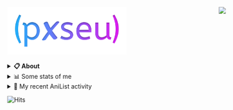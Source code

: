 <a href="https://discord.com/users/338718840873811979"><img align="right" src="https://lanyard-profile-readme.vercel.app/api/338718840873811979?bg=00000000" /></a>

<a href="https://pxseu.com/"><img src="./assets/logo.png" height="110" /></a>
<details>
  <summary><b>📋 About</b></summary>

  I make stuff. \
  Mostly with TypeScript. \
  You can probably find more on my website.

  [🌐 website](https://www.pxseu.com 'MY WEBSITEEEEEEEEEEEEEEEEE') \
  [📧 email](mailto:me@pxseu.com 'MY EMAILLLLLLLLLL')
</details>

<details>
  <summary>📊 Some stats of me</summary>
  
![My github stats!](https://github-readme-stats.vercel.app/api?username=pxseu&show_icons=true&custom_title=My%20Github%20Stats:&line_height=33&include_all_commits=true&bg_color=00000000&title_color=00CCAA&text_color=dddddd&hide_border=true&hide_title=true#gh-dark-mode-only) \
![My top langauges](https://github-readme-stats.vercel.app/api/top-langs?username=pxseu&show_icons=true&layout=compact&card_width=645&bg_color=00000000&title_color=00CCAA&text_color=dddddd&hide_border=true&hide_title=true#gh-dark-mode-only)
</details>

<details>
  <summary>🌸 My recent AniList activity</summary>
  
<!-- ANILIST_ACTIVITY:start -->

-   📖 Read chapter 34 - 51 of [Chainsaw Man](https://anilist.co/manga/105778) (20:57, 12 January 2022)
-   📖 Read chapter 237 of [Tokyo Revengers](https://anilist.co/manga/102988) (16:14, 12 January 2022)
-   📖 Plans to read [The World of Machida-kun](https://anilist.co/manga/97701) (21:36, 10 January 2022)
-   📖 Read chapter 31 - 33 of [Chainsaw Man](https://anilist.co/manga/105778) (12:02, 10 January 2022)
-   📺 Watched episode 1 of [Attack on Titan Final Season Part 2](https://anilist.co/anime/131681) (21:35, 09 January 2022)

<!-- ANILIST_ACTIVITY:end -->
</details>



![Hits](https://hits.link/hits?url=https://github.com/pxseu&label=views&bgRight=ff69b4)


